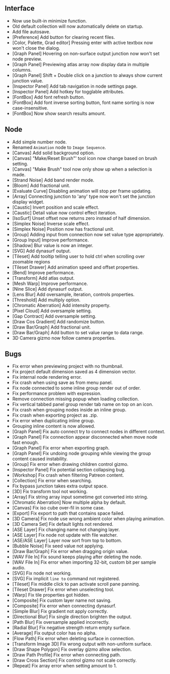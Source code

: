 ## Interface
- Now use built-in minimize function.
- Old default collection will now automatically delete on startup.
- Add file autosave.
- [Preference] Add button for clearing recent files.
- [Color, Palette, Grad editor] Pressing enter with active textbox now won't close the dialog.
- [Graph Panel] Hovering on non-surface output junction now won't set node preview.
- [Graph Panel] Previewing atlas array now display data in multiple columns.
- [Graph Panel] Shift + Double click on a junction to always show current junction value.
- [Inspector Panel] Add tab navigation in node settings page. 
- [Inspector Panel] Add hotkey for togglable attributes.
- [FontBox] Add font refresh button.
- [FontBox] Add font inverse sorting button, font name sorting is now case-insensitive.
- [FontBox] Now show search results amount.

## Node
- Add simple number node.
- Renamed `Animation` node to `Image Sequence`.
- [Canvas] Add solid background option.
- [Canvas] "Make/Reset Brush"' tool icon now change based on brush setting.
- [Canvas] "Make Brush" tool now only show up when a selection is made.
- [Strand Noise] Add band render mode.
- [Bloom] Add fractional unit.
- [Evaluate Curve] Disabling animation will stop per frame updating.
- [Array] Connecting junction to 'any' type now won't set the junction display widget.
- [Caustic] Invert position and scale effect.
- [Caustic] Detail value now control effect iteration.
- [IsoSurf] Unset offset now returns zero instead of half dimension.
- [Simplex Noise] Inverse scale effect.
- [Simplex Noise] Position now has fractional unit.
- [Group] Adding input from connection now set value type appropriately.
- [Group Input] Improve performance. 
- [Shadow] Blur value is now an integer.
- [SVG] Add dynasurf output.
- [Tileset] Add tooltip telling user to hold ctrl when scrolling over zoomable regions
- [Tileset Drawer] Add animation speed and offset properties.
- [Bend] Improve performance.
- [Transform] Add atlas output.
- [Mesh Warp] Improve performance.
- [Nine Slice] Add dynasurf output.
- [Lens Blur] Add oversample, iteration, controls properties.
- [Threshold] Add multiply option.
- [Chromatic Aberration] Add intensity property.
- [Pixel Cloud] Add oversample setting.
- [Gap Contract] Add oversample setting.
- [Draw Cos Gradient] Add randomize button.
- [Draw Bar/Graph] Add fractional unit.
- [Draw Bar/Graph] Add button to set value range to data range.
- 3D Camera gizmo now follow camera properties.

## Bugs
- Fix error when previewing project with no thumbnail.
- Fix project default dimension saved as 4 dimension vector.
- Fix internal node rendering error.
- Fix crash when using save as from menu panel.
- Fix node connected to some inline group render out of order.
- Fix performance problem with expression.
- Remove connection missing popup when loading collection.
- Fix vertical tabbed panel group render tab name on top on an icon.
- Fix crash when grouping nodes inside an inline group.
- Fix crash when exporting project as .zip.
- Fix error when duplicating inline group.
- Grouping inline content is now allowed.
- [Graph Panel] Fix auto connect try to connect nodes in different context.
- [Graph Panel] Fix connection appear disconnected when move node fast enough.
- [Graph Panel] Fix error when exporting graph.
- [Graph Panel] Fix undoing node grouping while viewing the group content caused instability.
- [Group] Fix error when drawing children control gizmo.
- [Inspector Panel] Fix potential section collapsing bug.
- [Workshop] Fix crash when filtering Patreon content.
- [Collection] Fix error when searching.
- Fix bypass junction takes extra output space.
- [3D] Fix transform tool not working.
- [Array] Fix string array input sometime got converted into string.
- [Chromatic Aberration] Now multiple alpha by default.
- [Canvas] Fix iso cube over-fil in some case.
- [Export] Fix export to path that contains space failed.
- [3D Camera] Fix node use wrong ambient color when playing animation.
- [3D Camera Set] Fix default lights not rendered.
- [ASE Layer] Fix changing name not changing layer.
- [ASE Layer] Fix node not update with file watcher.
- [ASE/ASE Layer] Layer now sort from top to bottom.
- [Bubble Noise] Fix seed value not applying.
- [Draw Bar/Graph] Fix error when dragging origin value.
- [WAV File In] Fix sound keeps playing after deleting the node.
- [WAV File In] Fix error when importing 32-bit, custom bit per sample audio.
- [SVG] Fix node not working.
- [SVG] Fix implicit `line to` command not registered.
- [Tileset] Fix middle click to pan activate scroll pane panning.
- [Tileset Drawer] Fix error when unselecting tool.
- [Warp] Fix tile properties got hidden.
- [Composite] Fix custom layer name not saving.
- [Composite] Fix error when connecting dynasurf.
- [Simple Blur] Fix gradient not apply correctly.
- [Directional Blur] Fix single direction brighten the output.
- [Path Blur] Fix oversample applied incorrectly.
- [Radial Blur] Fix negative strength return empty surface.
- [Average] Fix output color has no alpha.
- [Flow Path] Fix error when deleting surface in connection.
- [Transform Image 3D] Fix wrong output with non-uniform surface.
- [Draw Shape Polygon] Fix overlay gizmo allow selection.
- [Draw Path Profile] Fix error when connecting path.
- [Draw Cross Section] Fix control gizmo not scale correctly.
- [Repeat] Fix array error when setting amount to 1.


